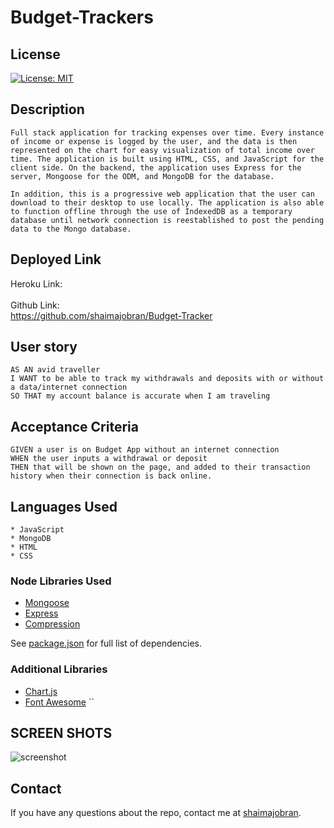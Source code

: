 # Budget-Trackers

## License
 [![License: MIT](https://img.shields.io/badge/License-MIT-yellow.svg)](https://opensource.org/licenses/MIT)

## Description
```
Full stack application for tracking expenses over time. Every instance of income or expense is logged by the user, and the data is then represented on the chart for easy visualization of total income over time. The application is built using HTML, CSS, and JavaScript for the client side. On the backend, the application uses Express for the server, Mongoose for the ODM, and MongoDB for the database.

In addition, this is a progressive web application that the user can download to their desktop to use locally. The application is also able to function offline through the use of IndexedDB as a temporary database until network connection is reestablished to post the pending data to the Mongo database.
```
## Deployed Link

Heroku Link: <br  />
 <br  />
Github Link: <br  />
 https://github.com/shaimajobran/Budget-Tracker<br  />



## User story
```
AS AN avid traveller
I WANT to be able to track my withdrawals and deposits with or without a data/internet connection
SO THAT my account balance is accurate when I am traveling
```
## Acceptance Criteria
```
GIVEN a user is on Budget App without an internet connection
WHEN the user inputs a withdrawal or deposit
THEN that will be shown on the page, and added to their transaction history when their connection is back online.
```
## Languages Used
```
* JavaScript
* MongoDB
* HTML
* CSS
```
### Node Libraries Used
- [Mongoose](https://www.npmjs.com/package/mongoose)
- [Express](https://www.npmjs.com/package/express)
- [Compression](https://www.npmjs.com/package/compression)

See [package.json](./package.json) for full list of dependencies.

### Additional Libraries
- [Chart.js](https://www.chartjs.org)
- [Font Awesome](https://fontawesome.com)
``
 ## SCREEN SHOTS
![screenshot](public/assets/images/11.jpg)

## Contact
If you have any questions about the repo, contact me at [shaimajobran](shaimajobran22@gmail.com).


